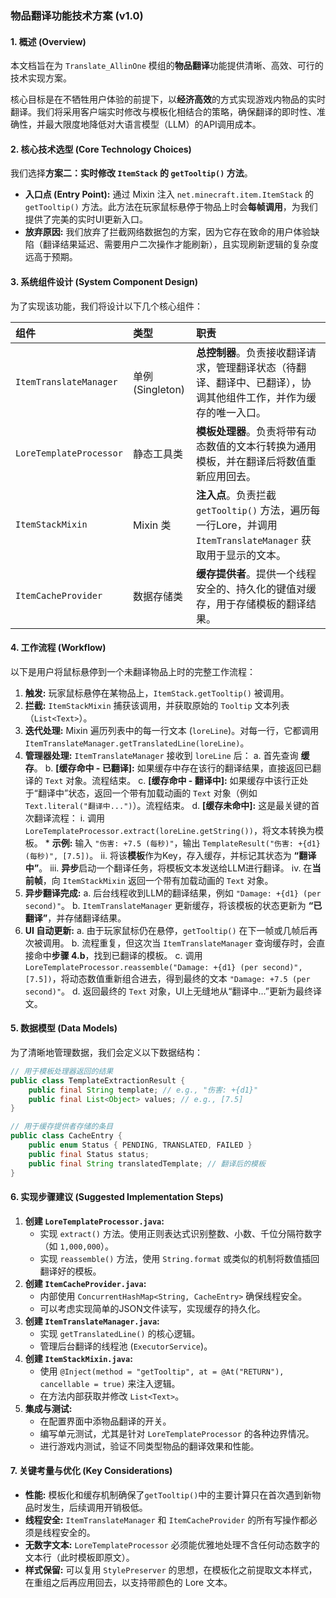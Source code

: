 ### **物品翻译功能技术方案 (v1.0)**

#### 1. 概述 (Overview)

本文档旨在为 `Translate_AllinOne` 模组的**物品翻译**功能提供清晰、高效、可行的技术实现方案。

核心目标是在不牺牲用户体验的前提下，以**经济高效**的方式实现游戏内物品的实时翻译。我们将采用客户端实时修改与模板化相结合的策略，确保翻译的即时性、准确性，并最大限度地降低对大语言模型（LLM）的API调用成本。

#### 2. 核心技术选型 (Core Technology Choices)

我们选择**方案二：实时修改 `ItemStack` 的 `getTooltip()` 方法**。

*   **入口点 (Entry Point):** 通过 Mixin 注入 `net.minecraft.item.ItemStack` 的 `getTooltip()` 方法。此方法在玩家鼠标悬停于物品上时会**每帧调用**，为我们提供了完美的实时UI更新入口。
*   **放弃原因:** 我们放弃了拦截网络数据包的方案，因为它存在致命的用户体验缺陷（翻译结果延迟、需要用户二次操作才能刷新），且实现刷新逻辑的复杂度远高于预期。

#### 3. 系统组件设计 (System Component Design)

为了实现该功能，我们将设计以下几个核心组件：

| 组件 | 类型 | 职责 |
| :--- | :--- | :--- |
| `ItemTranslateManager` | 单例 (Singleton) | **总控制器**。负责接收翻译请求，管理翻译状态（待翻译、翻译中、已翻译），协调其他组件工作，并作为缓存的唯一入口。 |
| `LoreTemplateProcessor` | 静态工具类 | **模板处理器**。负责将带有动态数值的文本行转换为通用模板，并在翻译后将数值重新应用回去。 |
| `ItemStackMixin` | Mixin 类 | **注入点**。负责拦截 `getTooltip()` 方法，遍历每一行Lore，并调用 `ItemTranslateManager` 获取用于显示的文本。 |
| `ItemCacheProvider` | 数据存储类 | **缓存提供者**。提供一个线程安全的、持久化的键值对缓存，用于存储模板的翻译结果。 |

#### 4. 工作流程 (Workflow)

以下是用户将鼠标悬停到一个未翻译物品上时的完整工作流程：

1.  **触发:** 玩家鼠标悬停在某物品上，`ItemStack.getTooltip()` 被调用。
2.  **拦截:** `ItemStackMixin` 捕获该调用，并获取原始的 `Tooltip` 文本列表（`List<Text>`）。
3.  **迭代处理:** Mixin 遍历列表中的每一行文本 (`loreLine`)。对每一行，它都调用 `ItemTranslateManager.getTranslatedLine(loreLine)`。
4.  **管理器处理:** `ItemTranslateManager` 接收到 `loreLine` 后：
    a.  首先查询 **缓存**。
    b.  **[缓存命中 - 已翻译]:** 如果缓存中存在该行的翻译结果，直接返回已翻译的 `Text` 对象。流程结束。
    c.  **[缓存命中 - 翻译中]:** 如果缓存中该行正处于“翻译中”状态，返回一个带有加载动画的 `Text` 对象（例如 `Text.literal("翻译中...")`）。流程结束。
    d.  **[缓存未命中]:** 这是最关键的首次翻译流程：
        i.  调用 `LoreTemplateProcessor.extract(loreLine.getString())`，将文本转换为模板。
            *   **示例:** 输入 `"伤害: +7.5 (每秒)"`，输出 `TemplateResult("伤害: +{d1} (每秒)", [7.5])`。
        ii. 将该**模板**作为Key，存入缓存，并标记其状态为 **“翻译中”**。
        iii. **异步**启动一个翻译任务，将模板文本发送给LLM进行翻译。
        iv.  在**当前帧**，向 `ItemStackMixin` 返回一个带有加载动画的 `Text` 对象。
5.  **异步翻译完成:**
    a.  后台线程收到LLM的翻译结果，例如 `"Damage: +{d1} (per second)"`。
    b.  `ItemTranslateManager` 更新缓存，将该模板的状态更新为 **“已翻译”**，并存储翻译结果。
6.  **UI 自动更新:**
    a.  由于玩家鼠标仍在悬停，`getTooltip()` 在下一帧或几帧后再次被调用。
    b.  流程重复，但这次当 `ItemTranslateManager` 查询缓存时，会直接命中**步骤 4.b**，找到已翻译的模板。
    c.  调用 `LoreTemplateProcessor.reassemble("Damage: +{d1} (per second)", [7.5])`，将动态数值重新组合进去，得到最终的文本 `"Damage: +7.5 (per second)"`。
    d.  返回最终的 `Text` 对象，UI上无缝地从“翻译中...”更新为最终译文。

#### 5. 数据模型 (Data Models)

为了清晰地管理数据，我们会定义以下数据结构：

```java
// 用于模板处理器返回的结果
public class TemplateExtractionResult {
    public final String template; // e.g., "伤害: +{d1}"
    public final List<Object> values; // e.g., [7.5]
}

// 用于缓存提供者存储的条目
public class CacheEntry {
    public enum Status { PENDING, TRANSLATED, FAILED }
    public final Status status;
    public final String translatedTemplate; // 翻译后的模板
}
```

#### 6. 实现步骤建议 (Suggested Implementation Steps)

1.  **创建 `LoreTemplateProcessor.java`:**
    *   实现 `extract()` 方法。使用正则表达式识别整数、小数、千位分隔符数字（如 `1,000,000`）。
    *   实现 `reassemble()` 方法，使用 `String.format` 或类似的机制将数值插回翻译好的模板。
2.  **创建 `ItemCacheProvider.java`:**
    *   内部使用 `ConcurrentHashMap<String, CacheEntry>` 确保线程安全。
    *   可以考虑实现简单的JSON文件读写，实现缓存的持久化。
3.  **创建 `ItemTranslateManager.java`:**
    *   实现 `getTranslatedLine()` 的核心逻辑。
    *   管理后台翻译的线程池 (`ExecutorService`)。
4.  **创建 `ItemStackMixin.java`:**
    *   使用 `@Inject(method = "getTooltip", at = @At("RETURN"), cancellable = true)` 来注入逻辑。
    *   在方法内部获取并修改 `List<Text>`。
5.  **集成与测试:**
    *   在配置界面中添物品翻译的开关。
    *   编写单元测试，尤其是针对 `LoreTemplateProcessor` 的各种边界情况。
    *   进行游戏内测试，验证不同类型物品的翻译效果和性能。

#### 7. 关键考量与优化 (Key Considerations)

*   **性能:** 模板化和缓存机制确保了`getTooltip()`中的主要计算只在首次遇到新物品时发生，后续调用开销极低。
*   **线程安全:** `ItemTranslateManager` 和 `ItemCacheProvider` 的所有写操作都必须是线程安全的。
*   **无数字文本:** `LoreTemplateProcessor` 必须能优雅地处理不含任何动态数字的文本行（此时模板即原文）。
*   **样式保留:** 可以复用 `StylePreserver` 的思想，在模板化之前提取文本样式，在重组之后再应用回去，以支持带颜色的 Lore 文本。

